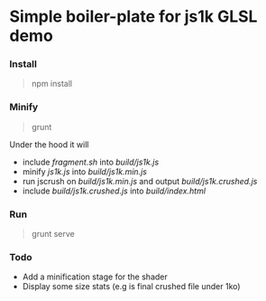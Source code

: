 # Simple boiler-plate for js1k GLSL demo

### Install

> npm install

### Minify

> grunt

Under the hood it will
- include *fragment.sh* into *build/js1k.js*
- minify *js1k.js* into *build/js1k.min.js*
- run jscrush on *build/js1k.min.js* and output *build/js1k.crushed.js*
- include *build/js1k.crushed.js* into *build/index.html*

### Run

> grunt serve

### Todo

- Add a minification stage for the shader
- Display some size stats (e.g is final crushed file under 1ko)
